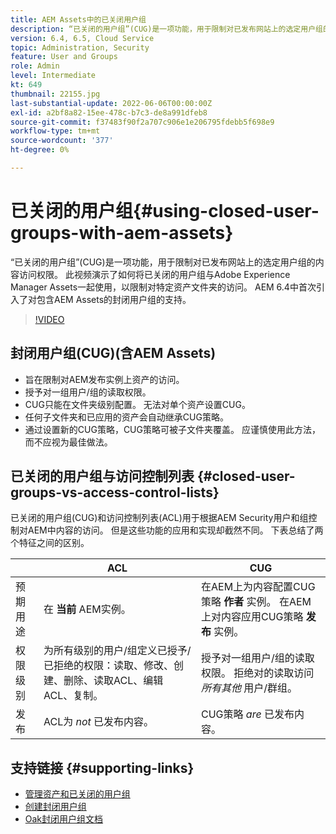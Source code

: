 ```yaml
---
title: AEM Assets中的已关闭用户组
description: “已关闭的用户组”(CUG)是一项功能，用于限制对已发布网站上的选定用户组的内容访问权限。 此视频演示了如何将已关闭的用户组与Adobe Experience Manager Assets一起使用，以限制对特定资产文件夹的访问。
version: 6.4, 6.5, Cloud Service
topic: Administration, Security
feature: User and Groups
role: Admin
level: Intermediate
kt: 649
thumbnail: 22155.jpg
last-substantial-update: 2022-06-06T00:00:00Z
exl-id: a2bf8a82-15ee-478c-b7c3-de8a991dfeb8
source-git-commit: f37483f90f2a707c906e1e206795fdebb5f698e9
workflow-type: tm+mt
source-wordcount: '377'
ht-degree: 0%

---
```


# 已关闭的用户组{#using-closed-user-groups-with-aem-assets}

“已关闭的用户组”(CUG)是一项功能，用于限制对已发布网站上的选定用户组的内容访问权限。 此视频演示了如何将已关闭的用户组与Adobe Experience Manager Assets一起使用，以限制对特定资产文件夹的访问。 AEM 6.4中首次引入了对包含AEM Assets的封闭用户组的支持。

>[!VIDEO](https://video.tv.adobe.com/v/22155?quality=12&learn=on)

## 封闭用户组(CUG)(含AEM Assets)

* 旨在限制对AEM发布实例上资产的访问。
* 授予对一组用户/组的读取权限。
* CUG只能在文件夹级别配置。 无法对单个资产设置CUG。
* 任何子文件夹和已应用的资产会自动继承CUG策略。
* 通过设置新的CUG策略，CUG策略可被子文件夹覆盖。 应谨慎使用此方法，而不应视为最佳做法。

## 已关闭的用户组与访问控制列表 {#closed-user-groups-vs-access-control-lists}

已关闭的用户组(CUG)和访问控制列表(ACL)用于根据AEM Security用户和组控制对AEM中内容的访问。 但是这些功能的应用和实现却截然不同。 下表总结了两个特征之间的区别。

|  | ACL | CUG |
| ----------------- | -------------------------------------------------------------------------------------------------------------------------------- | ----------------------------------------------------------------------------------------------------------------------------- |
| 预期用途 | 在 **当前** AEM实例。 | 在AEM上为内容配置CUG策略 **作者** 实例。 在AEM上对内容应用CUG策略 **发布** 实例。 |
| 权限级别 | 为所有级别的用户/组定义已授予/已拒绝的权限：读取、修改、创建、删除、读取ACL、编辑ACL、复制。 | 授予对一组用户/组的读取权限。 拒绝对的读取访问 *所有其他* 用户/群组。 |
| 发布 | ACL为 *not* 已发布内容。 | CUG策略 *are* 已发布内容。 |

## 支持链接 {#supporting-links}

* [管理资产和已关闭的用户组](https://experienceleague.adobe.com/docs/experience-manager-65/assets/managing/manage-assets.html?lang=en#closed-user-group)
* [创建封闭用户组](https://experienceleague.adobe.com/docs/experience-manager-65/administering/security/cug.html)
* [Oak封闭用户组文档](https://jackrabbit.apache.org/oak/docs/security/authorization/cug.html)
